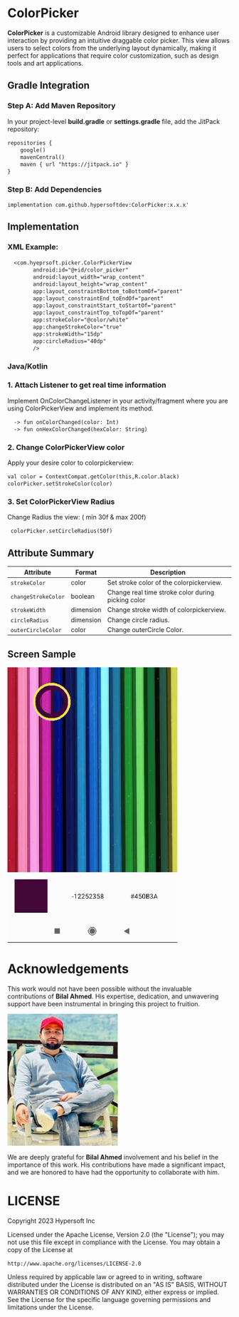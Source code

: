 
# ColorPicker

**ColorPicker** is a customizable Android library designed to enhance user interaction by providing an intuitive draggable color picker. This view allows users to select colors from the underlying layout dynamically, making it perfect for applications that require color customization, such as design tools and art applications.

## Gradle Integration

### Step A: Add Maven Repository

In your project-level **build.gradle** or **settings.gradle** file, add the JitPack repository:
```
repositories {
    google()
    mavenCentral()
    maven { url "https://jitpack.io" }
}
```  

### Step B: Add Dependencies

```
implementation com.github.hypersoftdev:ColorPicker:x.x.x'
```

## Implementation

### XML Example:

```
  <com.hyeprsoft.picker.ColorPickerView
        android:id="@+id/color_picker"
        android:layout_width="wrap_content"
        android:layout_height="wrap_content"
        app:layout_constraintBottom_toBottomOf="parent"
        app:layout_constraintEnd_toEndOf="parent"
        app:layout_constraintStart_toStartOf="parent"
        app:layout_constraintTop_toTopOf="parent"
        app:strokeColor="@color/white"
        app:changeStrokeColor="true"
        app:strokeWidth="15dp"
        app:circleRadius="40dp"
        />
```

### Java/Kotlin

### 1. Attach Listener to get real time information

Implement OnColorChangeListener in your activity/fragment where you are using ColorPickerView and implement its method.

```
  -> fun onColorChanged(color: Int)
  -> fun onHexColorChanged(hexColor: String)

```

### 2. Change ColorPickerView color

Apply your desire color to colorpickerview:


```
val color = ContextCompat.getColor(this,R.color.black)
colorPicker.setStrokeColor(color)

```

### 3. Set ColorPickerView Radius

Change Radius the view: ( min 30f & max 200f)

```
 colorPicker.setCircleRadius(50f)

```


## Attribute Summary

| Attribute                        | Format    | Description                                        |
|----------------------------------|-----------|----------------------------------------------------|
| `strokeColor `                   | color     | Set stroke color of the colorpickerview.           |
| `changeStrokeColor`              | boolean   | Change real time stroke color during picking color |
| `strokeWidth`                    | dimension | Change stroke width of colorpickerview.            |
| `circleRadius`                   | dimension | Change circle radius.                              |
| `outerCircleColor`               | color     | Change outerCircle Color.                          |


## Screen Sample
![Sample](https://github.com/hypersoftdev/ColorPicker/blob/master/screens/screengif.gif?raw=true)

# Acknowledgements

This work would not have been possible without the invaluable contributions of **Bilal Ahmed**. His expertise, dedication, and unwavering support have been instrumental in bringing this project to fruition.

![Profile](https://github.com/hypersoftdev/ColorPicker/blob/master/screens/profile_image.jpg?raw=true)

We are deeply grateful for **Bilal Ahmed** involvement and his belief in the importance of this work. His contributions have made a significant impact, and we are honored to have had the opportunity to collaborate with him.

# LICENSE

Copyright 2023 Hypersoft Inc

Licensed under the Apache License, Version 2.0 (the "License");
you may not use this file except in compliance with the License.
You may obtain a copy of the License at

    http://www.apache.org/licenses/LICENSE-2.0

Unless required by applicable law or agreed to in writing, software
distributed under the License is distributed on an "AS IS" BASIS,
WITHOUT WARRANTIES OR CONDITIONS OF ANY KIND, either express or implied.
See the License for the specific language governing permissions and
limitations under the License.
